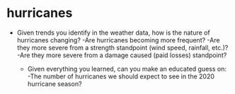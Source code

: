 # hurricanes

* Given trends you identify in the weather data, how is the nature of hurricanes changing?
	-Are hurricanes becoming more frequent? 
	-Are they more severe from a strength standpoint (wind speed, rainfall, etc.)?
	-Are they more severe from a damage caused (paid losses) standpoint?
  
  * Given everything you learned, can you make an educated guess on:
   -The number of hurricanes we should expect to see in the 2020 hurricane season?
